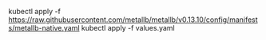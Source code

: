 kubectl apply -f https://raw.githubusercontent.com/metallb/metallb/v0.13.10/config/manifests/metallb-native.yaml
kubectl apply -f values.yaml